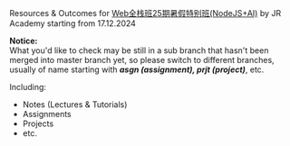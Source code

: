 Resources & Outcomes for [Web全栈班25期暑假特别班(NodeJS+AI)](https://jiangren.com.au/study/program?programId=672448ecea33cf003687af93#673c41cb0022bb00124fe2eb) by JR Academy starting from 17.12.2024

**Notice:**  
What you'd like to check may be still in a sub branch that hasn't been merged into master branch yet, so please switch to different branches, usually of name starting with ***asgn (assignment), prjt (project)***, etc.

Including:
- Notes (Lectures & Tutorials)
- Assignments
- Projects
- etc.
